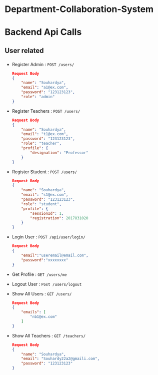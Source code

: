 # Department-Collaboration-System

# Backend Api Calls

## User related

### 

* Register Admin : `POST /users/`
    ```json
    Request Body
    {
        "name": "Souhardya",
        "email": "a1@ex.com",
        "password": "123123123",
        "role": "admin"
    }
    ```
* Register Teachers : `POST /users/`
    ```json
    Request Body
    {
        "name": "Souhardya",
        "email": "t1@ex.com",
        "password": "123123123",
        "role": "teacher",
        "profile": {
            "designation": "Professor"
        }
    }
    ```
* Register Student : `POST /users/`
    ```json
    Request Body
    {
        "name": "Souhardya",
        "email": "s1@ex.com",
        "password": "123123123",
        "role": "student",
        "profile": {
            "sessionId": 1,
            "registration": 2017831020
        }
    }
    ```

* Login User : `POST /api/user/login/`
    ```json
    Request Body
    {
        "email":"useremail@email.com",
        "password":"xxxxxxxx"
    }
    ```
* Get Profile : `GET /users/me`
* Logout User : `Post /users/logout` 

* Show All Users : `GET /users/`
    ```json
    Request Body
    {
        "emails": [
            "nb1@ex.com"
        ]
    }
    ```

* Show All Teachers : `GET /teachers/`
    ```json
    Request Body
    {
        "name": "Souhardya",
        "email": "Souhardy22a2@gmaili.com",
        "password": "123123123"
    }
    ```
